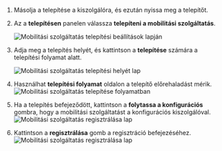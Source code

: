 1. Másolja a telepítése a kiszolgálóra, és ezután nyissa meg a telepítőt.
2. Az a **telepítésen** panelen válassza **telepíteni a mobilitási szolgáltatás**.

    ![Mobilitási szolgáltatás telepítési beállítások lapján ](./media/site-recovery-install-mob-svc-gui/mobility1.png)
3. Adja meg a telepítés helyét, és kattintson a **telepítése** számára a telepítési folyamat alatt.

    ![Mobilitási szolgáltatás telepítési helyét lap ](./media/site-recovery-install-mob-svc-gui/mobility2.png)
4. Használhat **telepítési folyamat** oldalon a telepítő előrehaladást mérik.
    ![Mobilitási szolgáltatás telepítése folyamatban](./media/site-recovery-install-mob-svc-gui/mobility3.png)

5. Ha a telepítés befejeződött, kattintson a **folytassa a konfigurációs** gombra, hogy a mobilitási szolgáltatást a konfigurációs kiszolgálóval.
    ![Mobilitási szolgáltatás regisztrálása lap](./media/site-recovery-install-mob-svc-gui/mobility4.png)

6. Kattintson a **regisztrálása** gomb a regisztráció befejezéséhez.
    ![Mobilitási szolgáltatás regisztrálása lap](./media/site-recovery-install-mob-svc-gui/mobility5.png)
